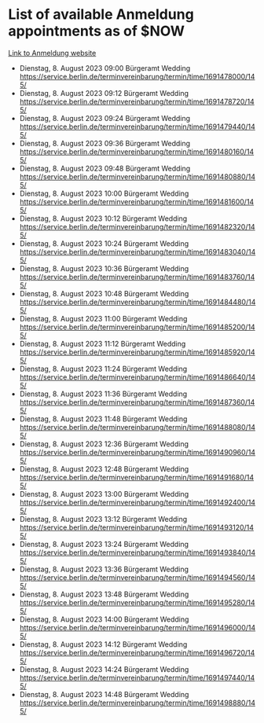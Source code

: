 # List of available Anmeldung appointments as of $NOW
[Link to Anmeldung website](https://service.berlin.de/terminvereinbarung/termin/tag.php?termin=1&anliegen[]=120686&dienstleisterlist=122210,122217,327316,122219,327312,122227,327314,122231,327346,122243,327348,122254,122252,329742,122260,329745,122262,329748,122271,327278,122273,327274,122277,327276,330436,122280,327294,122282,327290,122284,327292,122291,327270,122285,327266,122286,327264,122296,327268,150230,329760,122297,327286,122294,327284,122312,329763,122314,329775,122304,327330,122311,327334,122309,327332,317869,122281,327352,122279,329772,122283,122276,327324,122274,327326,122267,329766,122246,327318,122251,327320,122257,327322,122208,327298,122226,327300&herkunft=http%3A%2F%2Fservice.berlin.de%2Fdienstleistung%2F120686%2F)
- Dienstag, 8. August 2023 09:00 Bürgeramt Wedding https://service.berlin.de/terminvereinbarung/termin/time/1691478000/145/
- Dienstag, 8. August 2023 09:12 Bürgeramt Wedding https://service.berlin.de/terminvereinbarung/termin/time/1691478720/145/
- Dienstag, 8. August 2023 09:24 Bürgeramt Wedding https://service.berlin.de/terminvereinbarung/termin/time/1691479440/145/
- Dienstag, 8. August 2023 09:36 Bürgeramt Wedding https://service.berlin.de/terminvereinbarung/termin/time/1691480160/145/
- Dienstag, 8. August 2023 09:48 Bürgeramt Wedding https://service.berlin.de/terminvereinbarung/termin/time/1691480880/145/
- Dienstag, 8. August 2023 10:00 Bürgeramt Wedding https://service.berlin.de/terminvereinbarung/termin/time/1691481600/145/
- Dienstag, 8. August 2023 10:12 Bürgeramt Wedding https://service.berlin.de/terminvereinbarung/termin/time/1691482320/145/
- Dienstag, 8. August 2023 10:24 Bürgeramt Wedding https://service.berlin.de/terminvereinbarung/termin/time/1691483040/145/
- Dienstag, 8. August 2023 10:36 Bürgeramt Wedding https://service.berlin.de/terminvereinbarung/termin/time/1691483760/145/
- Dienstag, 8. August 2023 10:48 Bürgeramt Wedding https://service.berlin.de/terminvereinbarung/termin/time/1691484480/145/
- Dienstag, 8. August 2023 11:00 Bürgeramt Wedding https://service.berlin.de/terminvereinbarung/termin/time/1691485200/145/
- Dienstag, 8. August 2023 11:12 Bürgeramt Wedding https://service.berlin.de/terminvereinbarung/termin/time/1691485920/145/
- Dienstag, 8. August 2023 11:24 Bürgeramt Wedding https://service.berlin.de/terminvereinbarung/termin/time/1691486640/145/
- Dienstag, 8. August 2023 11:36 Bürgeramt Wedding https://service.berlin.de/terminvereinbarung/termin/time/1691487360/145/
- Dienstag, 8. August 2023 11:48 Bürgeramt Wedding https://service.berlin.de/terminvereinbarung/termin/time/1691488080/145/
- Dienstag, 8. August 2023 12:36 Bürgeramt Wedding https://service.berlin.de/terminvereinbarung/termin/time/1691490960/145/
- Dienstag, 8. August 2023 12:48 Bürgeramt Wedding https://service.berlin.de/terminvereinbarung/termin/time/1691491680/145/
- Dienstag, 8. August 2023 13:00 Bürgeramt Wedding https://service.berlin.de/terminvereinbarung/termin/time/1691492400/145/
- Dienstag, 8. August 2023 13:12 Bürgeramt Wedding https://service.berlin.de/terminvereinbarung/termin/time/1691493120/145/
- Dienstag, 8. August 2023 13:24 Bürgeramt Wedding https://service.berlin.de/terminvereinbarung/termin/time/1691493840/145/
- Dienstag, 8. August 2023 13:36 Bürgeramt Wedding https://service.berlin.de/terminvereinbarung/termin/time/1691494560/145/
- Dienstag, 8. August 2023 13:48 Bürgeramt Wedding https://service.berlin.de/terminvereinbarung/termin/time/1691495280/145/
- Dienstag, 8. August 2023 14:00 Bürgeramt Wedding https://service.berlin.de/terminvereinbarung/termin/time/1691496000/145/
- Dienstag, 8. August 2023 14:12 Bürgeramt Wedding https://service.berlin.de/terminvereinbarung/termin/time/1691496720/145/
- Dienstag, 8. August 2023 14:24 Bürgeramt Wedding https://service.berlin.de/terminvereinbarung/termin/time/1691497440/145/
- Dienstag, 8. August 2023 14:48 Bürgeramt Wedding https://service.berlin.de/terminvereinbarung/termin/time/1691498880/145/
